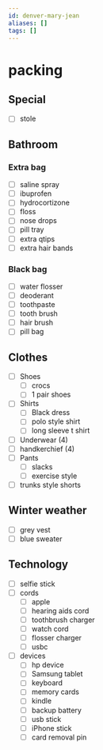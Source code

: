 ```yaml
---
id: denver-mary-jean
aliases: []
tags: []
---
```


# packing

## Special

- [ ] stole

## Bathroom
### Extra bag
- [ ] saline spray
- [ ] ibuprofen
- [ ] hydrocortizone
- [ ] floss
- [ ] nose drops
- [ ] pill tray
- [ ] extra qtips
- [ ] extra hair bands

### Black bag

- [ ] water flosser
- [ ] deoderant
- [ ] toothpaste
- [ ] tooth brush
- [ ] hair brush
- [ ] pill bag

## Clothes

- [ ]  Shoes
	- [ ] crocs
	- [ ] 1 pair shoes
- [ ] Shirts
	- [ ] Black dress
	- [ ] polo style shirt
	- [ ] long sleeve t shirt
- [ ] Underwear (4)
- [ ] handkerchief (4)
- [ ] Pants
	- [ ] slacks
	- [ ] exercise style
- [ ] trunks style shorts

## Winter weather

- [ ] grey vest
- [ ] blue sweater

## Technology

- [ ] selfie stick
- [ ] cords
	- [ ] apple
	- [ ] hearing aids cord
	- [ ] toothbrush charger
	- [ ] watch cord
	- [ ] flosser charger
	- [ ] usbc
- [ ] devices
	- [ ] hp device
	- [ ] Samsung tablet
	- [ ] keyboard
	- [ ] memory cards
	- [ ] kindle
	- [ ] backup battery
	- [ ] usb stick
	- [ ] iPhone stick
	- [ ] card removal pin
